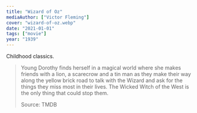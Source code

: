 ```yaml
---
title: "Wizard of Oz"
mediaAuthor: ["Victor Fleming"]
cover: "wizard-of-oz.webp"
date: "2021-01-01"
tags: ["movie"]
year: "1939"
---
```


Childhood classics.

> Young Dorothy finds herself in a magical world where she makes friends with a lion, a scarecrow and a tin man as they make their way along the yellow brick road to talk with the Wizard and ask for the things they miss most in their lives. The Wicked Witch of the West is the only thing that could stop them.
>
> Source: TMDB
